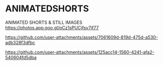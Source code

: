 # ANIMATEDSHORTS
ANIMATED SHORTS &amp; STILL IMAGES
https://photos.app.goo.gl/pCz1sPUCjfsv7if77


https://github.com/user-attachments/assets/7061609d-819d-475d-a530-adb328f3dfbc



https://github.com/user-attachments/assets/125acc14-1560-4241-afa2-540604fd5dba

